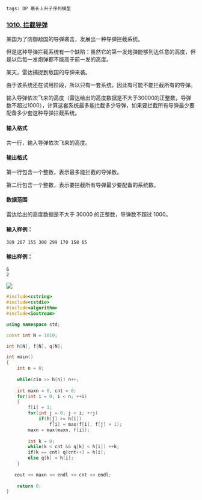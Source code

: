 ```
tags: DP 最长上升子序列模型
```



### [1010. 拦截导弹](https://www.acwing.com/problem/content/1012/)



某国为了防御敌国的导弹袭击，发展出一种导弹拦截系统。

但是这种导弹拦截系统有一个缺陷：虽然它的第一发炮弹能够到达任意的高度，但是以后每一发炮弹都不能高于前一发的高度。

某天，雷达捕捉到敌国的导弹来袭。

由于该系统还在试用阶段，所以只有一套系统，因此有可能不能拦截所有的导弹。

输入导弹依次飞来的高度（雷达给出的高度数据是不大于30000的正整数，导弹数不超过1000），计算这套系统最多能拦截多少导弹，如果要拦截所有导弹最少要配备多少套这种导弹拦截系统。

#### 输入格式

共一行，输入导弹依次飞来的高度。

#### 输出格式

第一行包含一个整数，表示最多能拦截的导弹数。

第二行包含一个整数，表示要拦截所有导弹最少要配备的系统数。

#### 数据范围

雷达给出的高度数据是不大于 30000 的正整数，导弹数不超过 1000。

#### 输入样例：

```
389 207 155 300 299 170 158 65
```

#### 输出样例：

```
6
2
```

![](D:\图片\图床\img\1200\106.png)

```cpp
#include<cstring>
#include<cstdio>
#include<algorithm>
#include<iostream>

using namespace std;

const int N = 1010;

int h[N], f[N], q[N];

int main()
{
    int n = 0;
    
    while(cin >> h[n]) n++;
    
    int maxn = 0, cnt = 0;
    for(int i = 0; i < n; ++i)
    {
        f[i] = 1;
        for(int j = 0; j < i; ++j)
            if(h[j] >= h[i])
                f[i] = max(f[i], f[j] + 1);
        maxn = max(maxn, f[i]);
        
        int k = 0;
        while(k < cnt && q[k] < h[i]) ++k;
        if(k == cnt) q[cnt++] = h[i];
        else q[k] = h[i];
    }
   
   cout << maxn << endl << cnt << endl;
    
    return 0;
}
```

